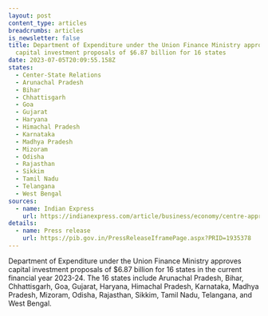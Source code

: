 ```yaml
---
layout: post
content_type: articles
breadcrumbs: articles
is_newsletter: false
title: Department of Expenditure under the Union Finance Ministry approves
  capital investment proposals of $6.87 billion for 16 states
date: 2023-07-05T20:09:55.158Z
states:
  - Center-State Relations
  - Arunachal Pradesh
  - Bihar
  - Chhattisgarh
  - Goa
  - Gujarat
  - Haryana
  - Himachal Pradesh
  - Karnataka
  - Madhya Pradesh
  - Mizoram
  - Odisha
  - Rajasthan
  - Sikkim
  - Tamil Nadu
  - Telangana
  - West Bengal
sources:
  - name: Indian Express
    url: https://indianexpress.com/article/business/economy/centre-approves-rs-56415-crore-to-16-states-for-capital-investment/
details:
  - name: Press release
    url: https://pib.gov.in/PressReleaseIframePage.aspx?PRID=1935378
---
```

Department of Expenditure under the Union Finance Ministry approves capital investment proposals of $6.87 billion for 16 states in the current financial year 2023-24. The 16 states include Arunachal Pradesh, Bihar, Chhattisgarh, Goa, Gujarat, Haryana, Himachal Pradesh, Karnataka, Madhya Pradesh, Mizoram, Odisha, Rajasthan, Sikkim, Tamil Nadu, Telangana, and West Bengal.
